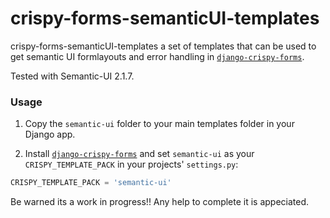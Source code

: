 # crispy-forms-semanticUI-templates

crispy-forms-semanticUI-templates a set of templates that can be used to get 
semantic UI formlayouts and error handling in [`django-crispy-forms`](https://github.com/maraujop/django-crispy-forms). 

Tested with Semantic-UI 2.1.7.

### Usage

1. Copy the `semantic-ui` folder to your main templates folder in your Django app.

2. Install [`django-crispy-forms`](https://github.com/maraujop/django-crispy-forms) and set `semantic-ui` as your `CRISPY_TEMPLATE_PACK` in your projects' `settings.py`:

```python
CRISPY_TEMPLATE_PACK = 'semantic-ui'
```

Be warned its a work in progress!!
Any help to complete it is appeciated.


